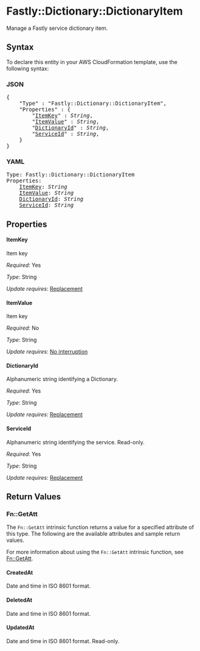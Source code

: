 # Fastly::Dictionary::DictionaryItem

Manage a Fastly service dictionary item.

## Syntax

To declare this entity in your AWS CloudFormation template, use the following syntax:

### JSON

<pre>
{
    "Type" : "Fastly::Dictionary::DictionaryItem",
    "Properties" : {
        "<a href="#itemkey" title="ItemKey">ItemKey</a>" : <i>String</i>,
        "<a href="#itemvalue" title="ItemValue">ItemValue</a>" : <i>String</i>,
        "<a href="#dictionaryid" title="DictionaryId">DictionaryId</a>" : <i>String</i>,
        "<a href="#serviceid" title="ServiceId">ServiceId</a>" : <i>String</i>,
    }
}
</pre>

### YAML

<pre>
Type: Fastly::Dictionary::DictionaryItem
Properties:
    <a href="#itemkey" title="ItemKey">ItemKey</a>: <i>String</i>
    <a href="#itemvalue" title="ItemValue">ItemValue</a>: <i>String</i>
    <a href="#dictionaryid" title="DictionaryId">DictionaryId</a>: <i>String</i>
    <a href="#serviceid" title="ServiceId">ServiceId</a>: <i>String</i>
</pre>

## Properties

#### ItemKey

Item key

_Required_: Yes

_Type_: String

_Update requires_: [Replacement](https://docs.aws.amazon.com/AWSCloudFormation/latest/UserGuide/using-cfn-updating-stacks-update-behaviors.html#update-replacement)

#### ItemValue

Item key

_Required_: No

_Type_: String

_Update requires_: [No interruption](https://docs.aws.amazon.com/AWSCloudFormation/latest/UserGuide/using-cfn-updating-stacks-update-behaviors.html#update-no-interrupt)

#### DictionaryId

Alphanumeric string identifying a Dictionary.

_Required_: Yes

_Type_: String

_Update requires_: [Replacement](https://docs.aws.amazon.com/AWSCloudFormation/latest/UserGuide/using-cfn-updating-stacks-update-behaviors.html#update-replacement)

#### ServiceId

Alphanumeric string identifying the service. Read-only.

_Required_: Yes

_Type_: String

_Update requires_: [Replacement](https://docs.aws.amazon.com/AWSCloudFormation/latest/UserGuide/using-cfn-updating-stacks-update-behaviors.html#update-replacement)

## Return Values

### Fn::GetAtt

The `Fn::GetAtt` intrinsic function returns a value for a specified attribute of this type. The following are the available attributes and sample return values.

For more information about using the `Fn::GetAtt` intrinsic function, see [Fn::GetAtt](https://docs.aws.amazon.com/AWSCloudFormation/latest/UserGuide/intrinsic-function-reference-getatt.html).

#### CreatedAt

Date and time in ISO 8601 format.

#### DeletedAt

Date and time in ISO 8601 format.

#### UpdatedAt

Date and time in ISO 8601 format. Read-only.

